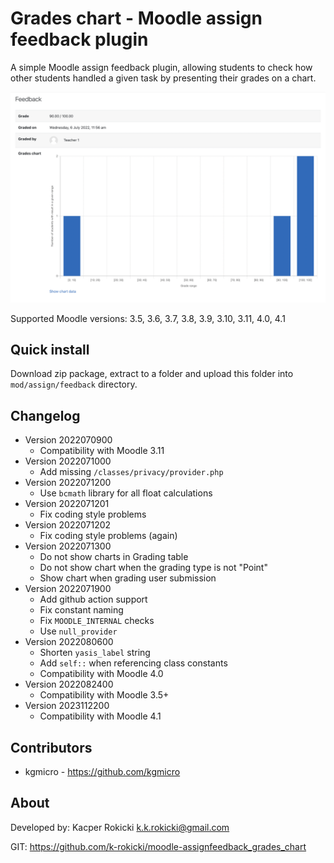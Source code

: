 # Grades chart - Moodle assign feedback plugin

A simple Moodle assign feedback plugin,
allowing students to check how other students
handled a given task by presenting their grades on a chart.

![Grades chart preview](./preview.png)

Supported Moodle versions: 3.5, 3.6, 3.7, 3.8, 3.9, 3.10, 3.11, 4.0, 4.1

## Quick install

Download zip package, extract to a folder and upload this folder
into `mod/assign/feedback` directory.

## Changelog

- Version 2022070900
  - Compatibility with Moodle 3.11
- Version 2022071000
  - Add missing `/classes/privacy/provider.php`
- Version 2022071200
  - Use `bcmath` library for all float calculations
- Version 2022071201
  - Fix coding style problems
- Version 2022071202
  - Fix coding style problems (again)
- Version 2022071300
  - Do not show charts in Grading table
  - Do not show chart when the grading type is not "Point"
  - Show chart when grading user submission
- Version 2022071900
  - Add github action support
  - Fix constant naming
  - Fix `MOODLE_INTERNAL` checks
  - Use `null_provider`
- Version 2022080600
  - Shorten `yasis_label` string
  - Add `self::` when referencing class constants
  - Compatibility with Moodle 4.0
- Version 2022082400
  - Compatibility with Moodle 3.5+
- Version 2023112200
  - Compatibility with Moodle 4.1

## Contributors

- kgmicro - https://github.com/kgmicro


## About

Developed by: Kacper Rokicki <k.k.rokicki@gmail.com>

GIT: https://github.com/k-rokicki/moodle-assignfeedback_grades_chart
